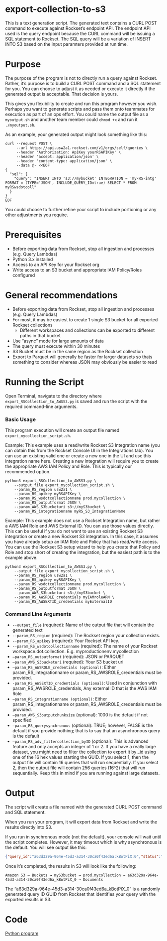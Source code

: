 # export-collection-to-s3
This is a text generation script. The generated text contains a CURL POST command to execute against Rockset’s endpoint API. The endpoint API used is the query endpoint because the CURL command will be issuing a SQL statement to Rockset. The SQL query will be a variation of INSERT INTO S3 based on the input paramters provided at run time.

# Purpose

The purpose of the program is not to directly run a query against Rockset. Rather, it’s purpose is to build a CURL POST command and a SQL statement for you. You can choose to adjust it as needed or execute it directly if the generated output is acceptable. That decision is yours.

This gives you flexibility to create and run this program however you wish. Perhaps you want to generate scripts and pass them onto teammates for execution as part of an ops effort. You could name the output file as a `myoutput.sh` and another team member could `chmod +x` and run it `./myoutput.sh`.

As an example, your generated output might look something like this:
```shell
curl --request POST \
     --url https://api.usw2a1.rockset.com/v1/orgs/self/queries \
     --header 'Authorization: ApiKey yourRSAPIKey' \
     --header 'accept: application/json' \
     --header 'content-type: application/json' \
     --data @- <<EOF
{
  "sql": {
    "query": "INSERT INTO 's3://mybucket' INTEGRATION = 'my-RS-intg' FORMAT = (TYPE='JSON', INCLUDE_QUERY_ID=true) SELECT * FROM myRSwsdotcoll"
  }
}
EOF
```
You could choose to further refine your script to include portioning or any other adjustments you require.

# Prerequisites

- Before exporting data from Rockset, stop all ingestion and processes (e.g. Query Lambdas)
- Python 3.x installed
- Access to an API Key for your Rockset org
- Write access to an S3 bucket and appropriate IAM Policy/Roles configured

# General recommendations

- Before exporting data from Rockset, stop all ingestion and processes (e.g. Query Lambdas)
- For most, it may be easiest to create 1 single S3 bucket for all exported Rockset collections
    - Different workspaces and collections can be exported to different paths in that bucket
- Use “async” mode for large amounts of data
- The query must execute within 30 minutes
- S3 Bucket must be in the same region as the Rockset collection
- Export to Parquet will generally be faster for larger datasets so thats something to consider whereas JSON may obviously be easier to read

# Running the Script

Open Terminal, navigate to the directory where `export_RSCollection_to_AWSS3.py` is saved and run the script with the required command-line arguments.

### Basic Usage

This program execution will create an output file named `export_mycollection_script.sh`.

Example: This example uses a read/write Rockset S3 Integration name (you can obtain this from the Rockset Console UI in the Integrations tab). You can use an existing valid one or create a new one in the UI and use this integration name here. Creating a new integration will require you to create the appropriate AWS IAM Policy and Role. This is typically our recommended option.
```shell
python3 export_RSCollection_to_AWSS3.py \
    --output_file export_mycollection_script.sh \
    --param_RS_region usw2a1 \
    --param_RS_apikey myRSAPIKey \
    --param_RS_wsdotcollectionname prod.mycollection \
    --param_RS_outputformat JSON \
    --param_AWS_S3bucketuri s3://myS3bucket \
    --param_RS_integrationname myRS_S3_IntegrationName
```

Example: This example does not use a Rockset Integration name, but rather a AWS IAM Role and AWS External ID. You can use those values directly. This can be useful if you do not want to use an existing Rockset S3 integration or create a new Rockset S3 integration. In this case, it assumes you have already setup an IAM Role and Policy that has read/write access. You can use the Rockset S3 setup wizard to help you create that Policy and Role and stop short of creating the integration, but the easiest path is to the example above.
```shell
python3 export_RSCollection_to_AWSS3.py \
    --output_file export_mycollection_script.sh \
    --param_RS_region usw2a1 \
    --param_RS_apikey myRSAPIKey \
    --param_RS_wsdotcollectionname prod.mycollection \
    --param_RS_outputformat JSON \
    --param_AWS_S3bucketuri s3://myS3bucket \
    --param_RS_AWSROLE_credentials myIAMroleARN \
    --param_RS_AWSEXTID_credentials myExternalID
```

### Command Line Arguments

- `--output_file` (required): Name of the output file that will contain the generated text
- `--param_RS_region` (required): The Rockset region your collection exists.
- `--param_RS_apikey` (required): Your Rockset API key.
- `--param_RS_wsdotcollectionname` (required): The name of your Rockset workspace.dot.collection. E.g. myproductionenv.mycollection
- `—param_RS_outputformat` (required): JSON or PARQUET
- `—param_AWS_S3bucketuri` (required): Your S3 bucket uri
- `—param_RS_AWSROLE_credentials (optional)`: Either param_RS_integrationname or param_RS_AWSROLE_credentials must be provided.
- `-param_RS_AWSEXTID_credentials (optional)`: Used in conjunction with param_RS_AWSROLE_credentials, Any external ID that is the AWS IAM Role
- `—param_RS_integrationname (optional)`: Either param_RS_integrationname or param_RS_AWSROLE_credentials must be provided.
- `—param_AWS_S3outputchunksize` (optional): 1000 is the default if not specified
- `—param_RS_querysynchronous` (optional): TRUE; however, FALSE is the default if you provide nothing; that is to say that an asynchronous query is the default
- `—param_RS_adv_filtercollection_byID` (optional): This is advanced feature and only accepts an integer of 1 or 2. If you have a really large dataset, you might need to filter the collection to export it by _id using one of the 16 hex values starting the GUID. If you select 1, then the output file will contain 16 queries that will run sequentially. If you select 2, then the output file will contain 256 queries (16^2) that will run sequentially. Keep this in mind if you are running against large datasets.

# Output

The script will create a file named with the generated CURL POST command and SQL statement.

When you run your program, it will export data from Rockset and write the results directly into S3.

If you run in synchronous mode (not the default), your console will wait until the script completes. However, it may timeout which is why asynchronous is the default. You will see output like this:
```JSON
{"query_id":"a63d329a-964e-45d3-a314-30ca0f43ed6a:kBotPiX:0","status":"QUEUED","stats":{"elapsed_time_ms":9,"throttled_time_micros":9000}}
```

Once it’s completed, the results in S3 will look like the following:

`Amazon S3 → Buckets → myS3bucket → prod.mycollection → a63d329a-964e-45d3-a314-30ca0f43ed6a_kBotPiX_0 → Documents`

The “a63d329a-964e-45d3-a314-30ca0f43ed6a_kBotPiX_0” is a randomly generated query ID GUID from Rockset that identifies your query with the exported results in S3.

# Code

[Python program](export_RSCollection_to_AWSS3.py)
